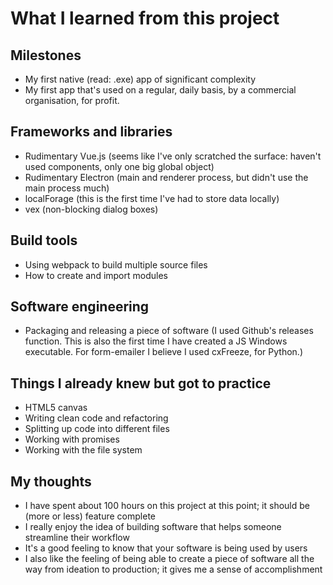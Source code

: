 # What I learned from this project

## Milestones
- My first native (read: .exe) app of significant complexity
- My first app that's used on a regular, daily basis, by a commercial
  organisation, for profit.

## Frameworks and libraries
- Rudimentary Vue.js (seems like I've only scratched the surface: haven't used
  components, only one big global object)
- Rudimentary Electron (main and renderer process, but didn't use the main
  process much)
- localForage (this is the first time I've had to store data locally)
- vex (non-blocking dialog boxes)

## Build tools
- Using webpack to build multiple source files
- How to create and import modules 

## Software engineering
- Packaging and releasing a piece of software (I used Github's releases
  function. This is also the first time I have created a JS Windows executable.
  For form-emailer I believe I used cxFreeze, for Python.)

## Things I already knew but got to practice
- HTML5 canvas
- Writing clean code and refactoring
- Splitting up code into different files
- Working with promises
- Working with the file system

## My thoughts
- I have spent about 100 hours on this project at this point; it should be
  (more or less) feature complete
- I really enjoy the idea of building software that helps someone streamline
  their workflow
- It's a good feeling to know that your software is being used by users
- I also like the feeling of being able to create a piece of software all the
  way from ideation to production; it gives me a sense of accomplishment 

